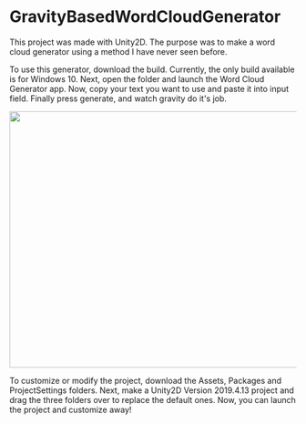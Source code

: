 # GravityBasedWordCloudGenerator

This project was made with Unity2D. The purpose was to make a word cloud generator using a method I have never seen before.

To use this generator, download the build. Currently, the only build available is for Windows 10. Next, open the folder and launch the Word Cloud Generator app. Now, copy your text you want to use and paste it into input field. Finally press generate, and watch gravity do it's job.

<img src="Demo/Demo.gif" width="800" height="450"/>

To customize or modify the project, download the Assets, Packages and ProjectSettings folders. Next, make a Unity2D Version 2019.4.13 project and drag the three folders over to replace the default ones. Now, you can launch the project and customize away!
